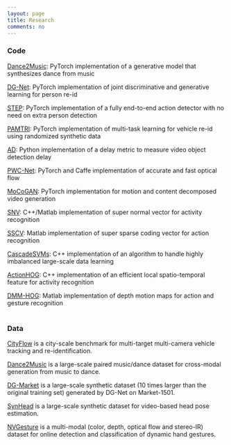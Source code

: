 ```yaml
---
layout: page
title: Research
comments: no
---
```

### Code    

[Dance2Music](https://github.com/NVlabs/Dancing2Music): PyTorch implementation of a generative model that synthesizes dance from music

[DG-Net](https://github.com/NVlabs/DG-Net): PyTorch implementation of joint discriminative and generative learning for person re-id

[STEP](https://github.com/NVlabs/STEP): PyTorch implementation of a fully end-to-end action detector with no need on extra person detection

[PAMTRI](https://github.com/NVlabs/PAMTRI): PyTorch implementation of multi-task learning for vehicle re-id using randomized synthetic data 

[AD](https://github.com/RalphMao/VMetrics): Python implementation of a delay metric to measure video object detection delay  

[PWC-Net](https://github.com/NVlabs/PWC-Net): PyTorch and Caffe implementation of accurate and fast optical flow  

[MoCoGAN](https://github.com/sergeytulyakov/mocogan): PyTorch implementation for motion and content decomposed video generation   

[SNV](https://github.com/xiaodongyang/SNV): C++/Matlab implementation of super normal vector for activity recognition    

[SSCV](https://github.com/xiaodongyang/SSCV): Matlab implementation of super sparse coding vector for action recognition    

[CascadeSVMs](https://github.com/xiaodongyang/CascadeSVMs): C++ implementation of an algorithm to handle highly imbalanced large-scale data learning    

[ActionHOG](https://github.com/xiaodongyang/ActionHOG): C++ implementation of an efficient local spatio-temporal feature for activity recognition    

[DMM-HOG](/code/dmm-hog): Matlab implementation of depth motion maps for action and gesture recognition    
<br>

### Data

[CityFlow](https://www.aicitychallenge.org) is a city-scale benchmark for multi-target multi-camera vehicle tracking and re-identification. 

[Dance2Music](http://vllab.ucmerced.edu/hylee/Dancing2Music/script.txt) is a large-scale paired music/dance dataset for cross-modal generation from music to dance.  

[DG-Market](https://github.com/NVlabs/DG-Net#dg-market) is a large-scale synthetic dataset (10 times larger than the original training set) generated by DG-Net on Market-1501. 

[SynHead](https://research.nvidia.com/publication/dynamic-facial-analysis-bayesian-filtering-recurrent-neural-networks) is a large-scale synthetic dataset for video-based head pose estimation.     

[NVGesture](https://research.nvidia.com/publication/online-detection-and-classification-dynamic-hand-gestures-recurrent-3d-convolutional) is a multi-modal (color, depth, optical flow and stereo-IR) dataset for online detection and classification of dynamic hand gestures.    

 
